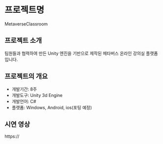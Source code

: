 # 프로젝트명
MetaverseClassroom

## 프로젝트 소개
팀원들과 협력하여 만든 Unity 엔진을 기반으로 제작된 메타버스 온라인 강의실 플랫폼 입니다.

## 프로젝트의 개요
* 개발기간: 8주
* 개발도구: Unity 3d Engine
* 개발언어: C#
* 플랫폼: Windows, Android, ios(포팅 예정)

## 시연 영상
https://
